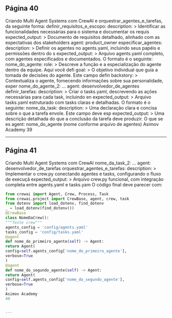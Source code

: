 ## Página 40

Criando Multi Agent Systems com CrewAI
e orquestrar_agentes_e_tarefas, da seguinte forma:
definir_requisitos_e_escopo:
description: >
Identificar as funcionalidades necessárias para o sistema e documentar os requis
expected_output: >
Documento de requisitos detalhado, alinhado com as expectativas dos stakeholders
agent: product_owner
especificar_agentes:
description: >
Definir os agentes no agents.yaml, incluindo seus papéis e permissões dentro do s
expected_output: >
Arquivo agents.yaml completo, com agentes especificados e documentados.
O formato é o seguinte:
nome_do_agente:
role: >
Descreve a função e a especialização do agente dentro da equipe. Aqui você defi
goal: >
O objetivo individual que guia a tomada de decisões do agente. Este campo defin
backstory: >
Contextualiza o agente, fornecendo informações sobre sua personalidade, exper
nome_do_agente_2:
...
agent: desenvolvedor_de_agentes
definir_tarefas:
description: >
Criar o tasks.yaml, descrevendo as ações necessárias para cada task, incluindo en
expected_output: >
Arquivo tasks.yaml estruturado com tasks claras e detalhadas.
O formato é o seguinte:
nome_da_task:
description: >
Uma declaração clara e concisa sobre o que a tarefa envole. Este campo deve esp
expected_output: >
Uma descrição detalhada do que a conclusão da tarefa deve produzir. O que se es
agent: nome_do_agente (nome conforme arquivo de agentes)
Asimov Academy
39


---
## Página 41

Criando Multi Agent Systems com CrewAI
nome_da_task_2:
...
agent: desenvolvedor_de_tarefas
orquestrar_agentes_e_tarefas:
description: >
Implementar o crew.py conectando agentes e tasks, configurando o fluxo de execuçã
expected_output: >
Arquivo crew.py funcional, com integração completa entre agents.yaml e tasks.yam
O código final deve parecer com:
```python
from crewai import Agent, Crew, Process, Task
from crewai.project import CrewBase, agent, crew, task
from dotenv import load_dotenv, find_dotenv
_ = load_dotenv(find_dotenv())
@CrewBase
class NomeDaCrew():
"""Teste crew"""
agents_config = 'config/agents.yaml'
tasks_config = 'config/tasks.yaml'
@agent
def nome_do_primeiro_agente(self) -> Agent:
return Agent(
config=self.agents_config['nome_do_primeiro_agente'],
verbose=True
)
@agent
def nome_do_segundo_agente(self) -> Agent:
return Agent(
config=self.agents_config['nome_do_segundo_agente'],
verbose=True
)
Asimov Academy
40


---